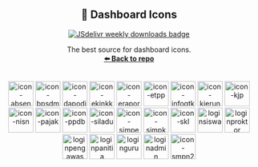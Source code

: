 <p align="center">
  <h2 align="center"> 🚀 Dashboard Icons </h3>
  <p align="center">
    <a href="https://www.jsdelivr.com/package/gh/smpn210jkt/dashboard-icons">
      <img src="https://img.shields.io/jsdelivr/gh/hy/smpn210jkt/dashboard-icons?color=%23A020F0" alt="JSdelivr weekly downloads badge">
    </a>
  </p>
  <p align="center">
    The best source for dashboard icons.
    <br />
    <a href="https://github.com/smpn210jkt/dashboard-icons/"><strong>⬅️ Back to repo</strong></a>
    <br />
    <br />
  </p>
</p>
<div align="center">
<!-- ICONS -->
<a href="https://cdn.jsdelivr.net/gh/smpn210jkt/dashboard-icons/png/icon-absensi.png"><img src="https://cdn.jsdelivr.net/gh/smpn210jkt/dashboard-icons/png/icon-absensi.png" alt="icon-absensi" height="50"></a> <a href="https://cdn.jsdelivr.net/gh/smpn210jkt/dashboard-icons/png/icon-bpsdm.png"><img src="https://cdn.jsdelivr.net/gh/smpn210jkt/dashboard-icons/png/icon-bpsdm.png" alt="icon-bpsdm" height="50"></a> <a href="https://cdn.jsdelivr.net/gh/smpn210jkt/dashboard-icons/png/icon-dapodik.png"><img src="https://cdn.jsdelivr.net/gh/smpn210jkt/dashboard-icons/png/icon-dapodik.png" alt="icon-dapodik" height="50"></a> <a href="https://cdn.jsdelivr.net/gh/smpn210jkt/dashboard-icons/png/icon-ekinkki.png"><img src="https://cdn.jsdelivr.net/gh/smpn210jkt/dashboard-icons/png/icon-ekinkki.png" alt="icon-ekinkki" height="50"></a> <a href="https://cdn.jsdelivr.net/gh/smpn210jkt/dashboard-icons/png/icon-erapor.png"><img src="https://cdn.jsdelivr.net/gh/smpn210jkt/dashboard-icons/png/icon-erapor.png" alt="icon-erapor" height="50"></a> <a href="https://cdn.jsdelivr.net/gh/smpn210jkt/dashboard-icons/png/icon-etpp.png"><img src="https://cdn.jsdelivr.net/gh/smpn210jkt/dashboard-icons/png/icon-etpp.png" alt="icon-etpp" height="50"></a> <a href="https://cdn.jsdelivr.net/gh/smpn210jkt/dashboard-icons/png/icon-infogtk.png"><img src="https://cdn.jsdelivr.net/gh/smpn210jkt/dashboard-icons/png/icon-infogtk.png" alt="icon-infogtk" height="50"></a> <a href="https://cdn.jsdelivr.net/gh/smpn210jkt/dashboard-icons/png/icon-kierun.png"><img src="https://cdn.jsdelivr.net/gh/smpn210jkt/dashboard-icons/png/icon-kierun.png" alt="icon-kierun" height="50"></a> <a href="https://cdn.jsdelivr.net/gh/smpn210jkt/dashboard-icons/png/icon-kjp.png"><img src="https://cdn.jsdelivr.net/gh/smpn210jkt/dashboard-icons/png/icon-kjp.png" alt="icon-kjp" height="50"></a> <a href="https://cdn.jsdelivr.net/gh/smpn210jkt/dashboard-icons/png/icon-nisn.png"><img src="https://cdn.jsdelivr.net/gh/smpn210jkt/dashboard-icons/png/icon-nisn.png" alt="icon-nisn" height="50"></a> <a href="https://cdn.jsdelivr.net/gh/smpn210jkt/dashboard-icons/png/icon-pajak.png"><img src="https://cdn.jsdelivr.net/gh/smpn210jkt/dashboard-icons/png/icon-pajak.png" alt="icon-pajak" height="50"></a> <a href="https://cdn.jsdelivr.net/gh/smpn210jkt/dashboard-icons/png/icon-ppdb.png"><img src="https://cdn.jsdelivr.net/gh/smpn210jkt/dashboard-icons/png/icon-ppdb.png" alt="icon-ppdb" height="50"></a> <a href="https://cdn.jsdelivr.net/gh/smpn210jkt/dashboard-icons/png/icon-siladu.png"><img src="https://cdn.jsdelivr.net/gh/smpn210jkt/dashboard-icons/png/icon-siladu.png" alt="icon-siladu" height="50"></a> <a href="https://cdn.jsdelivr.net/gh/smpn210jkt/dashboard-icons/png/icon-simpeg.png"><img src="https://cdn.jsdelivr.net/gh/smpn210jkt/dashboard-icons/png/icon-simpeg.png" alt="icon-simpeg" height="50"></a> <a href="https://cdn.jsdelivr.net/gh/smpn210jkt/dashboard-icons/png/icon-simpkb.png"><img src="https://cdn.jsdelivr.net/gh/smpn210jkt/dashboard-icons/png/icon-simpkb.png" alt="icon-simpkb" height="50"></a> <a href="https://cdn.jsdelivr.net/gh/smpn210jkt/dashboard-icons/png/icon-skl.png"><img src="https://cdn.jsdelivr.net/gh/smpn210jkt/dashboard-icons/png/icon-skl.png" alt="icon-skl" height="50"></a> <a href="https://cdn.jsdelivr.net/gh/smpn210jkt/dashboard-icons/svg/loginsiswa.svg"><img src="https://cdn.jsdelivr.net/gh/smpn210jkt/dashboard-icons/svg/loginsiswa.svg" alt="loginsiswa" height="50"></a> <a href="https://cdn.jsdelivr.net/gh/smpn210jkt/dashboard-icons/svg/loginproktor.svg"><img src="https://cdn.jsdelivr.net/gh/smpn210jkt/dashboard-icons/svg/loginproktor.svg" alt="loginproktor" height="50"></a> <a href="https://cdn.jsdelivr.net/gh/smpn210jkt/dashboard-icons/svg/loginpengawas.svg"><img src="https://cdn.jsdelivr.net/gh/smpn210jkt/dashboard-icons/svg/loginpengawas.svg" alt="loginpengawas" height="50"></a> <a href="https://cdn.jsdelivr.net/gh/smpn210jkt/dashboard-icons/svg/loginpanitia.svg"><img src="https://cdn.jsdelivr.net/gh/smpn210jkt/dashboard-icons/svg/loginpanitia.svg" alt="loginpanitia" height="50"></a> <a href="https://cdn.jsdelivr.net/gh/smpn210jkt/dashboard-icons/svg/loginguru.svg"><img src="https://cdn.jsdelivr.net/gh/smpn210jkt/dashboard-icons/svg/loginguru.svg" alt="loginguru" height="50"></a> <a href="https://cdn.jsdelivr.net/gh/smpn210jkt/dashboard-icons/svg/loginadmin.svg"><img src="https://cdn.jsdelivr.net/gh/smpn210jkt/dashboard-icons/svg/loginadmin.svg" alt="loginadmin" height="50"></a> <a href="https://cdn.jsdelivr.net/gh/smpn210jkt/dashboard-icons/svg/icon-smpn210jkt.svg"><img src="https://cdn.jsdelivr.net/gh/smpn210jkt/dashboard-icons/svg/icon-smpn210jkt.svg" alt="icon-smpn210jkt" height="50"></a>
<!-- END ICONS -->
</div>

